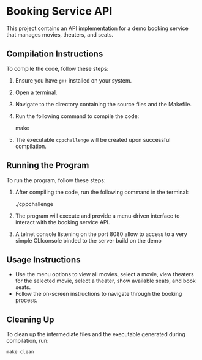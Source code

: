 # Booking Service API

This project contains an API implementation for a demo booking service that manages movies, theaters, and seats.

## Compilation Instructions

To compile the code, follow these steps:

1. Ensure you have `g++` installed on your system.
2. Open a terminal.
3. Navigate to the directory containing the source files and the Makefile.
4. Run the following command to compile the code:

    make

5. The executable `cppchallenge` will be created upon successful compilation.

## Running the Program

To run the program, follow these steps:

1. After compiling the code, run the following command in the terminal:

    ./cppchallenge

2. The program will execute and provide a menu-driven interface to interact with the booking service API.

3. A telnet console listening on the port 8080 allow to access to a very simple CLIconsole
 binded to the server build on the demo


## Usage Instructions

- Use the menu options to view all movies, select a movie, view theaters for the selected movie, select a theater, show available seats, and book seats.
- Follow the on-screen instructions to navigate through the booking process.

## Cleaning Up

To clean up the intermediate files and the executable generated during compilation, run:

    make clean

